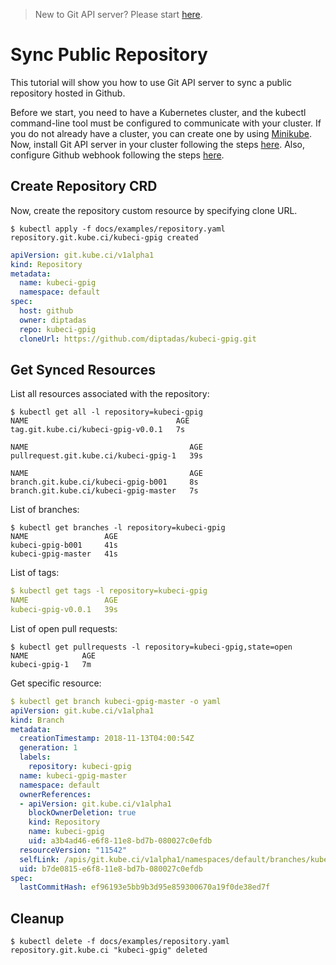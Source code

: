 > New to Git API server? Please start [here](/docs/concepts/README.md).

# Sync Public Repository

This tutorial will show you how to use Git API server to sync a public repository hosted in Github.

Before we start, you need to have a Kubernetes cluster, and the kubectl command-line tool must be configured to communicate with your cluster. If you do not already have a cluster, you can create one by using [Minikube](https://github.com/kubernetes/minikube). Now, install Git API server in your cluster following the steps [here](/docs/setup/install.md). Also, configure Github webhook following the steps [here](/docs/guides/webhook.md).

## Create Repository CRD

Now, create the repository custom resource by specifying clone URL.

```console
$ kubectl apply -f docs/examples/repository.yaml
repository.git.kube.ci/kubeci-gpig created
```

```yaml
apiVersion: git.kube.ci/v1alpha1
kind: Repository
metadata:
  name: kubeci-gpig
  namespace: default
spec:
  host: github
  owner: diptadas
  repo: kubeci-gpig
  cloneUrl: https://github.com/diptadas/kubeci-gpig.git
```

## Get Synced Resources

List all resources associated with the repository:

```console
$ kubectl get all -l repository=kubeci-gpig
NAME                                 AGE
tag.git.kube.ci/kubeci-gpig-v0.0.1   7s

NAME                                    AGE
pullrequest.git.kube.ci/kubeci-gpig-1   39s

NAME                                    AGE
branch.git.kube.ci/kubeci-gpig-b001     8s
branch.git.kube.ci/kubeci-gpig-master   7s
```

List of branches:

```console
$ kubectl get branches -l repository=kubeci-gpig
NAME                 AGE
kubeci-gpig-b001     41s
kubeci-gpig-master   41s
```

List of tags:

```yaml
$ kubectl get tags -l repository=kubeci-gpig
NAME                 AGE
kubeci-gpig-v0.0.1   39s
```

List of open pull requests:

```console
$ kubectl get pullrequests -l repository=kubeci-gpig,state=open
NAME            AGE
kubeci-gpig-1   7m
```

Get specific resource:

```yaml
$ kubectl get branch kubeci-gpig-master -o yaml
apiVersion: git.kube.ci/v1alpha1
kind: Branch
metadata:
  creationTimestamp: 2018-11-13T04:00:54Z
  generation: 1
  labels:
    repository: kubeci-gpig
  name: kubeci-gpig-master
  namespace: default
  ownerReferences:
  - apiVersion: git.kube.ci/v1alpha1
    blockOwnerDeletion: true
    kind: Repository
    name: kubeci-gpig
    uid: a3b4ad46-e6f8-11e8-bd7b-080027c0efdb
  resourceVersion: "11542"
  selfLink: /apis/git.kube.ci/v1alpha1/namespaces/default/branches/kubeci-gpig-master
  uid: b7de0815-e6f8-11e8-bd7b-080027c0efdb
spec:
  lastCommitHash: ef96193e5bb9b3d95e859300670a19f0de38ed7f
```

## Cleanup

```console
$ kubectl delete -f docs/examples/repository.yaml
repository.git.kube.ci "kubeci-gpig" deleted
```

